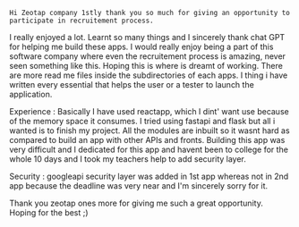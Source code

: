 


	Hi Zeotap company 1stly thank you so much for giving an opportunity to participate in recruitement process.
I really enjoyed a lot. Learnt so many things and I sincerely thank chat GPT for helping me build these apps.
I would really enjoy being a part of this software company where even the recruitement process is amazing, never seen something like this. Hoping this is where is dreamt of working.
There are more read me files inside the subdirectories of each apps. I thing i have written every essential that helps the user or a tester to launch the application.


Experience : 
	Basically I have used reactapp, which I dint' want use because of the memory space it consumes.
I tried using fastapi and flask but all i wanted is to finish my project. All the modules are inbuilt so it wasnt hard as compared to build an app with other APIs and fronts. Building this app was very difficult and I dedicated for this app and havent been to college for the whole 10 days and I took my teachers help to add security layer. 

Security :
	googleapi security layer was added in 1st app whereas not in 2nd app because the deadline was very near and 
I'm sincerely sorry for it.


Thank you zeotap ones more for giving me such a great opportunity. Hoping for the best ;) 

